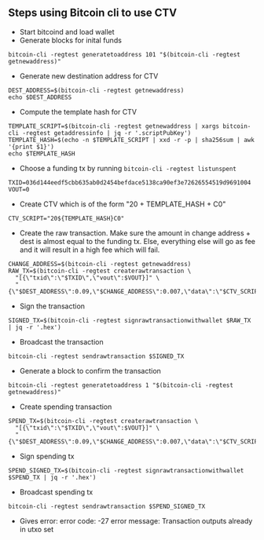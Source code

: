 ## Steps using Bitcoin cli to use CTV

- Start bitcoind and load wallet
- Generate blocks for inital funds
```
bitcoin-cli -regtest generatetoaddress 101 "$(bitcoin-cli -regtest getnewaddress)"
```
- Generate new destination address for CTV
```
DEST_ADDRESS=$(bitcoin-cli -regtest getnewaddress)
echo $DEST_ADDRESS
```
- Compute the template hash for CTV 
```
TEMPLATE_SCRIPT=$(bitcoin-cli -regtest getnewaddress | xargs bitcoin-cli -regtest getaddressinfo | jq -r '.scriptPubKey')
TEMPLATE_HASH=$(echo -n $TEMPLATE_SCRIPT | xxd -r -p | sha256sum | awk '{print $1}')
echo $TEMPLATE_HASH
```
- Choose a funding tx by running `bitcoin-cli -regtest listunspent`
```
TXID=036d144eedf5cbb635ab0d2454befdace5138ca90ef3e72626554519d9691004
VOUT=0
```
- Create CTV which is of the form "20 + TEMPLATE_HASH + C0"
```
CTV_SCRIPT="20${TEMPLATE_HASH}C0"
```
- Create the raw transaction. Make sure the amount in change address + dest is almost equal to the funding tx. Else, everything else will go as fee and it will result in a high fee which will fail.
```
CHANGE_ADDRESS=$(bitcoin-cli -regtest getnewaddress)
RAW_TX=$(bitcoin-cli -regtest createrawtransaction \
  "[{\"txid\":\"$TXID\",\"vout\":$VOUT}]" \
  "{\"$DEST_ADDRESS\":0.09,\"$CHANGE_ADDRESS\":0.007,\"data\":\"$CTV_SCRIPT\"}")
```
- Sign the transaction
```
SIGNED_TX=$(bitcoin-cli -regtest signrawtransactionwithwallet $RAW_TX | jq -r '.hex')
```
- Broadcast the transaction
```
bitcoin-cli -regtest sendrawtransaction $SIGNED_TX
```
- Generate a block to confirm the transaction
```
bitcoin-cli -regtest generatetoaddress 1 "$(bitcoin-cli -regtest getnewaddress)"
```

- Create spending transaction
```
SPEND_TX=$(bitcoin-cli -regtest createrawtransaction \
  "[{\"txid\":\"$TXID\",\"vout\":$VOUT}]" \
  "{\"$DEST_ADDRESS\":0.09,\"$CHANGE_ADDRESS\":0.007,\"data\":\"$CTV_SCRIPT\"}")
```

- Sign spending tx
```
SPEND_SIGNED_TX=$(bitcoin-cli -regtest signrawtransactionwithwallet $SPEND_TX | jq -r '.hex')
```

- Broadcast spending tx
```
bitcoin-cli -regtest sendrawtransaction $SPEND_SIGNED_TX
```

- Gives error:
error code: -27
error message:
Transaction outputs already in utxo set
